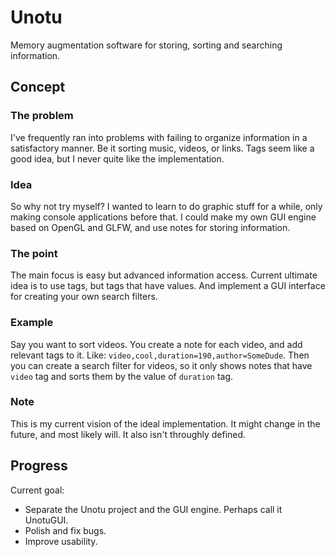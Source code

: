 # Unotu
Memory augmentation software for storing, sorting and searching information.

## Concept

### The problem
I've frequently ran into problems with failing to organize information in a satisfactory manner. Be it sorting music, videos, or links. Tags seem like a good idea, but I never quite like the implementation.

### Idea
So why not try myself? I wanted to learn to do graphic stuff for a while, only making console applications before that. I could make my own GUI engine based on OpenGL and GLFW, and use notes for storing information.

### The point
The main focus is easy but advanced information access. Current ultimate idea is to use tags, but tags that have values. And implement a GUI interface for creating your own search filters.

### Example
Say you want to sort videos. You create a note for each video, and add relevant tags to it. Like: `video,cool,duration=190,author=SomeDude`. Then you can create a search filter for videos, so it only shows notes that have `video` tag and sorts them by the value of `duration` tag.

### Note
This is my current vision of the ideal implementation. It might change in the future, and most likely will. It also isn't throughly defined.

## Progress
Current goal:
 - Separate the Unotu project and the GUI engine. Perhaps call it UnotuGUI.
 - Polish and fix bugs.
 - Improve usability.
